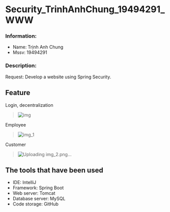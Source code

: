# Security_TrinhAnhChung_19494291_WWW
### Information:
- Name: Trịnh Anh Chung
- Mssv: 19494291
### Description:
Request: Develop a website using Spring Security.

## Feature
Login, decentralization

>![img](https://github.com/ChungAnh546/Security_TrinhAnhChung_19494291_WWW/assets/92380932/6bb0eb07-8a65-4fbd-9839-07a95147048e)

Employee
>![img_1](https://github.com/ChungAnh546/Security_TrinhAnhChung_19494291_WWW/assets/92380932/007dc730-d9d4-4d50-96bb-4b33b2a75b10)

Customer
>![Uploading img_2.png…]()

## The tools that have been used
- IDE: IntelliJ
- Framework: Spring Boot
- Web server: Tomcat
- Database server: MySQL
- Code storage: GitHub
